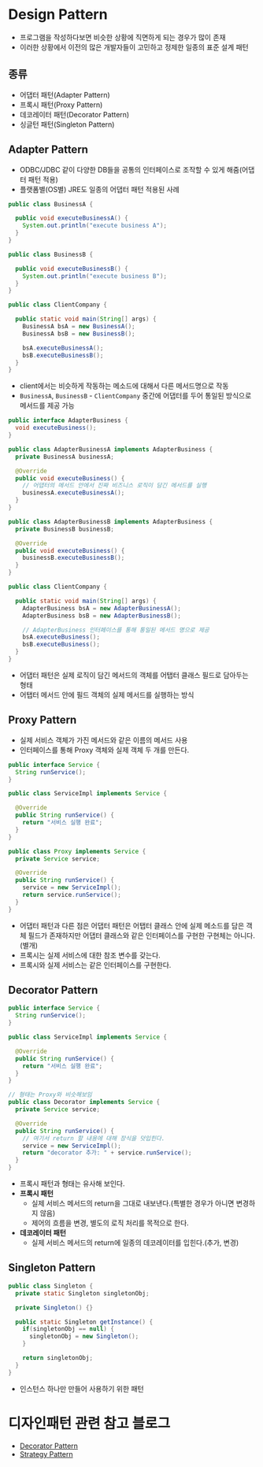 # Design Pattern

- 프로그램을 작성하다보면 비슷한 상황에 직면하게 되는 경우가 많이 존재
- 이러한 상황에서 이전의 많은 개발자들이 고민하고 정제한 일종의 표준 설계 패턴

## 종류

- 어댑터 패턴(Adapter Pattern)
- 프록시 패턴(Proxy Pattern)
- 데코레이터 패턴(Decorator Pattern)
- 싱글턴 패턴(Singleton Pattern)

## Adapter Pattern

- ODBC/JDBC 같이 다양한 DB들을 공통의 인터페이스로 조작할 수 있게 해줌(어댑터 패턴 적용)
- 플랫폼별(OS별) JRE도 일종의 어댑터 패턴 적용된 사례

```java
public class BusinessA {

  public void executeBusinessA() {
    System.out.println("execute business A");
  }
}

public class BusinessB {

  public void executeBusinessB() {
    System.out.println("execute business B");
  }
}

public class ClientCompany {

  public static void main(String[] args) {
    BusinessA bsA = new BusinessA();
    BusinessA bsB = new BusinessB();

    bsA.executeBusinessA();
    bsB.executeBusinessB();
  }
}
```
- client에서는 비슷하게 작동하는 메소드에 대해서 다른 메서드명으로 작동
- `BusinessA`, `BusinessB` - `ClientCompany` 중간에 어댑터를 두어 통일된 방식으로 메서드를 제공 가능

```java
public interface AdapterBusiness {
  void executeBusiness();
}

public class AdapterBusinessA implements AdapterBusiness {
  private BusinessA businessA;

  @Override
  public void executeBusiness() {
    // 어댑터의 메서드 안에서 진짜 비즈니스 로직이 담긴 메서드를 실행
    businessA.executeBusinessA();
  }
}

public class AdapterBusinessB implements AdapterBusiness {
  private BusinessB businessB;

  @Override
  public void executeBusiness() {
    businessB.executeBusinessB();
  }
}

public class ClientCompany {

  public static void main(String[] args) {
    AdapterBusiness bsA = new AdapterBusinessA();
    AdapterBusiness bsB = new AdapterBusinessB();

    // AdapterBusiness 인터페이스를 통해 통일된 메서드 명으로 제공
    bsA.executeBusiness();
    bsB.executeBusiness();
  }
}
```
- 어댑터 패턴은 실제 로직이 담긴 메서드의 객체를 어탭터 클래스 필드로 담아두는 형태
- 어탭터 메서드 안에 필드 객체의 실제 메서드를 실행하는 방식

## Proxy Pattern

- 실제 서비스 객체가 가진 메서드와 같은 이름의 메서드 사용
- 인터페이스를 통해 Proxy 객체와 실제 객체 두 개를 만든다.

```java
public interface Service {
  String runService();
}

public class ServiceImpl implements Service {

  @Override
  public String runService() {
    return "서비스 실행 완료";
  }
}

public class Proxy implements Service {
  private Service service;

  @Override
  public String runService() {
    service = new ServiceImpl();
    return service.runService();
  }
}
```
- 어댑터 패턴과 다른 점은 어댑터 패턴은 어탭터 클래스 안에 실제 메소드를 담은 객체 필드가 존재하지만 어댑터 클래스와 같은 인터페이스를 구현한 구현체는 아니다. (별개)
- 프록시는 실제 서비스에 대한 참조 변수를 갖는다.
- 프록시와 실제 서비스는 같은 인터페이스를 구현한다.

## Decorator Pattern
```java
public interface Service {
  String runService();
}

public class ServiceImpl implements Service {

  @Override
  public String runService() {
    return "서비스 실행 완료";
  }
}

// 형태는 Proxy와 비슷해보임
public class Decorator implements Service {
  private Service service;

  @Override
  public String runService() {
    // 여기서 return 할 내용에 대해 장식을 덧입힌다.
    service = new ServiceImpl();
    return "decorator 추가: " + service.runService();
  }
}
```
- 프록시 패턴과 형태는 유사해 보인다.
- **프록시 패턴**
  - 실제 서비스 메서드의 return을 그대로 내보낸다.(특별한 경우가 아니면 변경하지 않음)
  - 제어의 흐름을 변경, 별도의 로직 처리를 목적으로 한다.
- **데코레이터 패턴**
  - 실제 서비스 메서드의 return에 일종의 데코레이터를 입힌다.(추가, 변경)

## Singleton Pattern
```java
public class Singleton {
  private static Singleton singletonObj;

  private Singleton() {}

  public static Singleton getInstance() {
    if(singletonObj == null) {
      singletonObj = new Singleton();
    }

    return singletonObj;
  }
}
```
- 인스턴스 하나만 만들어 사용하기 위한 패턴


# 디자인패턴 관련 참고 블로그

- [Decorator Pattern](https://gmlwjd9405.github.io/2018/07/09/decorator-pattern.html)
- [Strategy Pattern](https://gmlwjd9405.github.io/2018/07/06/strategy-pattern.html)